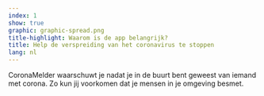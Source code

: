 ```yaml
---
index: 1
show: true
graphic: graphic-spread.png
title-highlight: Waarom is de app belangrijk?
title: Help de verspreiding van het coronavirus te stoppen
lang: nl
---
```


CoronaMelder waarschuwt je nadat je in de buurt bent geweest van iemand met corona. Zo kun jij voorkomen dat je mensen in je omgeving besmet.
